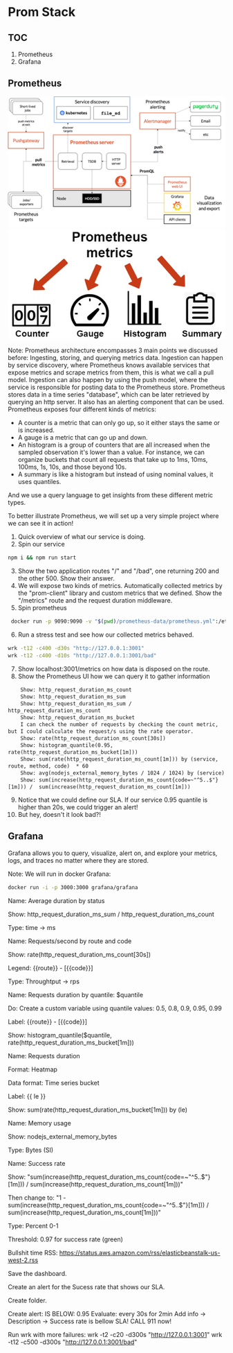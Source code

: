 # Prom Stack


## TOC
1. Prometheus
2. Grafana


## Prometheus
<!-- .slide: data-background-color="white"  --> 
<img style="background-image: white;" src="/slides/assets/prometheus_architecture.png" />


<!-- .slide: data-background-color="white"  --> 
<img style="background-image: white;" src="/slides/assets/metrics.png" />

Note:
Prometheus architecture encompasses 3 main points we discussed before:
Ingesting, storing, and querying metrics data.
Ingestion can happen by service discovery, where Prometheus knows available services that expose metrics and scrape metrics from them, this is what we call a pull model. Ingestion can also happen by using the push model, where the service is responsible for posting data to the Prometheus store.
Prometheus stores data in a time series "database", which can be later retrieved by querying an http server. 
It also has an alerting component that can be used.
Prometheus exposes four different kinds of metrics:
- A counter is a metric that can only go up, so it either stays the same or is increased.
- A gauge is a metric that can go up and down.
- An histogram is a group of counters that are all increased when the sampled observation it's lower than a value.
For instance, we can organize buckets that count all requests that take up to 1ms, 10ms, 100ms, 1s, 10s, and those beyond 10s.
- A summary is like a histogram but instead of using nominal values, it uses quantiles.

And we use a query language to get insights from these different metric types.

To better illustrate Prometheus, we will set up a very simple project where we can see it in action!
1. Quick overview of what our service is doing.
2. Spin our service
```sh
npm i && npm run start
```
3. Show the two application routes "/" and "/bad", one returning 200 and the other 500. Show their answer.
4. We will expose two kinds of metrics. Automatically collected metrics by the "prom-client" library and custom metrics that we defined. Show the "/metrics" route and the request duration middleware.
5. Spin prometheus
```sh
 docker run -p 9090:9090 -v "$(pwd)/prometheus-data/prometheus.yml":/etc/prometheus/prometheus.yml prom/prometheus
```
6. Run a stress test and see how our collected metrics behaved. 
```sh
wrk -t12 -c400 -d30s "http://127.0.0.1:3001"
wrk -t12 -c400 -d10s "http://127.0.0.1:3001/bad"
```
7. Show localhost:3001/metrics on how data is disposed on the route.
8. Show the Prometheus UI how we can query it to gather information
```
    Show: http_request_duration_ms_count
    Show: http_request_duration_ms_sum
    Show: http_request_duration_ms_sum / http_request_duration_ms_count
    Show: http_request_duration_ms_bucket
    I can check the number of requests by checking the count metric, but I could calculate the request/s using the rate operator. 
    Show: rate(http_request_duration_ms_count[30s])
    Show: histogram_quantile(0.95, rate(http_request_duration_ms_bucket[1m]))
    Show: sum(rate(http_request_duration_ms_count[1m])) by (service, route, method, code)  * 60
    Show: avg(nodejs_external_memory_bytes / 1024 / 1024) by (service)
    Show: sum(increase(http_request_duration_ms_count{code=~"^5..$"}[1m])) /  sum(increase(http_request_duration_ms_count[1m]))
```
9. Notice that we could define our SLA. If our service 0.95 quantile is higher than 20s, we could trigger an alert!
10. But hey, doesn't it look bad?!


## Grafana
Grafana allows you to query, visualize, alert on, and explore your metrics, logs, and traces no matter where they are stored.

Note:
We will run in docker Grafana: 
```sh
docker run -i -p 3000:3000 grafana/grafana
```

Name: Average duration by status

Show: http_request_duration_ms_sum / http_request_duration_ms_count

Type: time -> ms

Name: Requests/second by route and code

Show: rate(http_request_duration_ms_count[30s])

Legend: {{route}} - [{{code}}]

Type: Throughtput -> rps

Name: Requests duration by quantile:  $quantile

Do: Create a custom variable using quantile values: 0.5, 0.8, 0.9, 0.95, 0.99

Label: {{route}} - [{{code}}]

Show: histogram_quantile($quantile, rate(http_request_duration_ms_bucket[1m]))

Name: Requests duration

Format: Heatmap

Data format: Time series bucket

Label: {{ le }}

Show: sum(rate(http_request_duration_ms_bucket[1m])) by (le) 

Name: Memory usage 

Show: nodejs_external_memory_bytes

Type: Bytes (SI)

Name: Success rate

Show: "sum(increase(http_request_duration_ms_count{code=~"^5..$"}[1m])) /  sum(increase(http_request_duration_ms_count[1m]))"

Then change to: "1 - sum(increase(http_request_duration_ms_count{code=~"^5..$"}[1m])) /  sum(increase(http_request_duration_ms_count[1m]))"

Type: Percent 0-1

Threshold: 0.97 for success rate (green)

Bullshit time RSS: https://status.aws.amazon.com/rss/elasticbeanstalk-us-west-2.rss

Save the dashboard. 

Create an alert for the Sucess rate that shows our SLA.

Create folder.

Create alert:
IS BELOW: 0.95
Evaluate: every 30s for 2min
Add info -> Description -> Success rate is bellow SLA! CALL 911 now!

Run wrk with more failures:
wrk -t2 -c20 -d300s "http://127.0.0.1:3001"
wrk -t12 -c500 -d300s "http://127.0.0.1:3001/bad"
